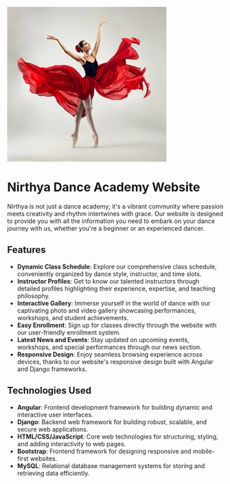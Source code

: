 
![Project Logo](./360_F_217534184_ZFxSGmJupvRvBHC4DMyQUNnylDvX7OvX.jpg)


# Nirthya Dance Academy Website

Nirthya is not just a dance academy; it's a vibrant community where passion meets creativity and rhythm intertwines with grace. Our website is designed to provide you with all the information you need to embark on your dance journey with us, whether you're a beginner or an experienced dancer.

## Features

- **Dynamic Class Schedule**: Explore our comprehensive class schedule, conveniently organized by dance style, instructor, and time slots.
- **Instructor Profiles**: Get to know our talented instructors through detailed profiles highlighting their experience, expertise, and teaching philosophy.
- **Interactive Gallery**: Immerse yourself in the world of dance with our captivating photo and video gallery showcasing performances, workshops, and student achievements.
- **Easy Enrollment**: Sign up for classes directly through the website with our user-friendly enrollment system.
- **Latest News and Events**: Stay updated on upcoming events, workshops, and special performances through our news section.
- **Responsive Design**: Enjoy seamless browsing experience across devices, thanks to our website's responsive design built with Angular and Django frameworks.

## Technologies Used

- **Angular**: Frontend development framework for building dynamic and interactive user interfaces.
- **Django**: Backend web framework for building robust, scalable, and secure web applications.
- **HTML/CSS/JavaScript**: Core web technologies for structuring, styling, and adding interactivity to web pages.
- **Bootstrap**: Frontend framework for designing responsive and mobile-first websites.
- **MySQL**: Relational database management systems for storing and retrieving data efficiently.
